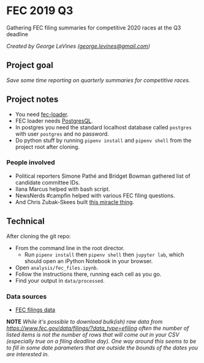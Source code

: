 # FEC 2019 Q3

Gathering FEC filing summaries for competitive 2020 races at the Q3 deadline

*Created by George LeVines (<george.levines@gmail.com>)*

## Project goal

*Save some time reporting on quarterly summaries for competitive races.*

## Project notes

* You need [fec-loader](https://github.com/PublicI/fec-loader/).
* FEC loader needs [PostgresQL](https://www.postgresql.org/download/).
* In postgres you need the standard localhost database called `postgres` with user `postgres` and no password.
* Do python stuff by running `pipenv install` and  `pipenv shell` from the project root after cloning.

### People involved

* Political reporters Simone Pathé and Bridget Bowman gathered list of candidate committee IDs.
* Ilana Marcus helped with bash script.
* NewsNerds #campfin helped with various FEC filing questions.
* And Chris Zubak-Skees built [this miracle thing](https://github.com/PublicI/fec-loader/).

## Technical

After cloning the git repo:

* From the command line in the root director.
  * Run `pipenv install` then `pipenv shell` then `jupyter lab`, which should open an iPython Notebook in your browser.
* Open `analysis/fec_files.ipynb`.
* Follow the instructions there, running each cell as you go.
* Find your output in `data/processed`.

### Data sources

* [FEC filings data](https://www.fec.gov/data/filings/?data_type=efiling)

**NOTE**
*While it's possible to download bulk(ish) raw data from https://www.fec.gov/data/filings/?data_type=efiling often the number of listed items is not the number of rows that will come out in your CSV (especially true on a filing deadline day). One way around this seems to be to fill in some date parameters that are outside the bounds of the dates you are interested in.*